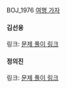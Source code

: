 BOJ_1976 [여행 가자](https://www.acmicpc.net/problem/1976)<br>

#### 김선웅
링크: [문제 풀이 링크](https://github.com/dnd2dnd/coding-test/blob/802b7595a5d6c7b5b1ae6bbbd8e72ed648cabdc2/src/com/solution/baekjoon/mst/BOJ1976.java)

#### 정의진
링크: [문제 풀이 링크]()
